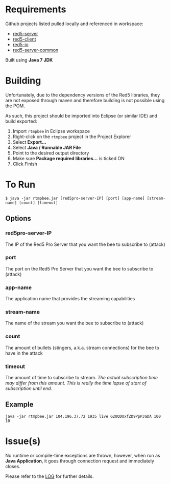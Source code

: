 Requirements
===

Github projects listed pulled locally and referenced in workspace:

* [red5-server](https://github.com/Red5/red5-server)
* [red5-client](https://github.com/Red5/red5-client)
* [red5-io](https://github.com/Red5/red5-io)
* [red5-server-common](https://github.com/Red5/red5-server-common)

Built using **Java 7 JDK**

Building
===
Unfortunately, due to the dependency versions of the Red5 libraries, they are not exposed through maven and therefore building is not possible using the POM.

As such, this project should be imported into Eclipse (or similar IDE) and build exported:

1. Import `rtmpbee` in Eclipse workspace
2. Right-click on the `rtmpbee` project in the Project Explorer
3. Select __Export...__
4. Select __Java / Runnable JAR File__
5. Point to the desired output directory
6. Make sure __Package required libraries...__ is ticked ON
7. Click Finish


To Run
===

```
$ java -jar rtmpbee.jar [red5pro-server-IP] [port] [app-name] [stream-name] [count] [timeout]
```

Options
---

### red5pro-server-IP
The IP of the Red5 Pro Server that you want the bee to subscribe to (attack)

### port
The port on the Red5 Pro Server that you want the bee to subscribe to (attack)

### app-name
The application name that provides the streaming capabilities

### stream-name
The name of the stream you want the bee to subscribe to (attack)

### count
The amount of bullets (stingers, a.k.a. stream connections) for the bee to have in the attack

### timeout
The amount of time to subscribe to stream. _The actual subscription time may differ from this amount. This is really the time lapse of start of subscription until end._

Example
---
```
java -jar rtmpbee.jar 104.196.37.72 1935 live G2UQDUxfZD9PpPJaDA 100 10
```

Issue(s)
===
No runtime or compile-time exceptions are thrown, however, when run as **Java Application**, it goes through connection request and immediately closes.

Please refer to the [LOG](https://github.com/infrared5/rtmpbee/blob/master/LOG.txt) for further details.
